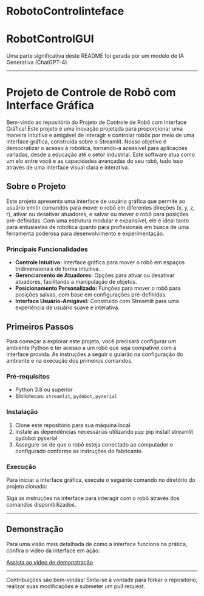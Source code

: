 # RobotoControlinteface

# RobotControlGUI
Uma parte significativa deste README foi gerada por um modelo de IA Generativa (ChatGPT-4).

---

# Projeto de Controle de Robô com Interface Gráfica

Bem-vindo ao repositório do Projeto de Controle de Robô com Interface Gráfica! Este projeto é uma inovação projetada para proporcionar uma maneira intuitiva e amigável de interagir e controlar robôs por meio de uma interface gráfica, construída sobre o Streamlit. Nosso objetivo é democratizar o acesso à robótica, tornando-a acessível para aplicações variadas, desde a educação até o setor industrial. Este software atua como um elo entre você e as capacidades avançadas do seu robô, tudo isso através de uma interface visual clara e interativa.

## Sobre o Projeto

Este projeto apresenta uma interface de usuário gráfica que permite ao usuário emitir comandos para mover o robô em diferentes direções (x, y, z, r), ativar ou desativar atuadores, e salvar ou mover o robô para posições pré-definidas. Com uma estrutura modular e expansível, ele é ideal tanto para entusiastas de robótica quanto para profissionais em busca de uma ferramenta poderosa para desenvolvimento e experimentação.

### Principais Funcionalidades

- **Controle Intuitivo:** Interface gráfica para mover o robô em espaços tridimensionais de forma intuitiva.
- **Gerenciamento de Atuadores:** Opções para ativar ou desativar atuadores, facilitando a manipulação de objetos.
- **Posicionamento Personalizado:** Funções para mover o robô para posições salvas, com base em configurações pré-definidas.
- **Interface Usuário-Amigável:** Construído com Streamlit para uma experiência de usuário suave e interativa.

## Primeiros Passos

Para começar a explorar este projeto, você precisará configurar um ambiente Python e ter acesso a um robô que seja compatível com a interface provida. As instruções a seguir o guiarão na configuração do ambiente e na execução dos primeiros comandos.

### Pré-requisitos

- Python 3.8 ou superior
- Bibliotecas: `streamlit`, `pydobot`, `pyserial`

### Instalação

1. Clone este repositório para sua máquina local.
2. Instale as dependências necessárias utilizando `pip`: pip install streamlit pydobot pyserial
3. Assegure-se de que o robô esteja conectado ao computador e configurado conforme as instruções do fabricante.

### Execução

Para iniciar a interface gráfica, execute o seguinte comando no diretório do projeto clonado:

Siga as instruções na interface para interagir com o robô através dos comandos disponibilizados.

---

## Demonstração

Para uma visão mais detalhada de como a interface funciona na prática, confira o vídeo da interface em ação:

[Assista ao vídeo de demonstração](https://drive.google.com/file/d/1pX0lsIiA_Ld1RLF-lHpCifbECtNkpKI_/view?usp=sharing)

---

Contribuições são bem-vindas! Sinta-se à vontade para forkar o repositório, realizar suas modificações e submeter um pull request.

